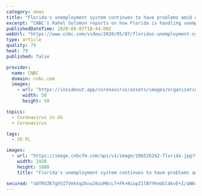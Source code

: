 ```yaml
---
category: news
title: "Florida's unemployment system continues to have problems amid coronavirus pandemic"
excerpt: "CNBC's Rahel Solomon reports on how Florida is handling unemployment amid the coronavirus pandemic. Got a confidential news tip? We want to hear from you. Sign up for free newsletters and get more CNBC delivered to your inbox Get this delivered to your inbox,"
publishedDateTime: 2020-05-07T18:44:00Z
webUrl: "https://www.cnbc.com/video/2020/05/07/floridas-unemployment-system-continues-to-have-problems-amid-coronavirus-pandemic.html"
type: article
quality: 79
heat: 79
published: false

provider:
  name: CNBC
  domain: cnbc.com
  images:
    - url: "https://insideout.app/coronavirus/assets/images/organizations/cnbc.com-50x50.jpg"
      width: 50
      height: 50

topics:
  - Coronavirus in US
  - Coronavirus

tags:
  - US-FL

images:
  - url: "https://image.cnbcfm.com/api/v1/image/106526242-florida.jpg?v=1588874199"
    width: 1920
    height: 1080
    title: "Florida's unemployment system continues to have problems amid coronavirus pandemic"

secured: "s0TRVZK7gV5ITVmhtqI6cwJ8ozM6cLT+FK+NiopZ1lBYYKeUGl4kvE+I/aN64M6WQAyWI0rAgNkOKpoYZOhTvWDNZmk8cfpLaPBxIyGp0nODeRfSedo2BPAAM3FrR1gZqjIhoP9xkz+ndIuMgF7JT9xo1Csvk5+Hcw4yxdFgw9WLXMS0knhilkIj1g4tnul1uOzlwcJ9T295z+cM7y6K4e/4b/ji+9UbFMl6l79Ocp4gP4eLtq80VGq9x1Q4XG643KRHN0/20bNAu4n1y+SAZ03Tg6K7Mzg9At3B85P5Bt4aqwiy0SXDSo/vyUd9C4d+oesWxWdDUKGMa8/zxlqtmHg4Q+vf9aHqQUka8Htjwv2rCrMVDLLT99wJoLC+8iMPuaZOnCGUH5xt7fxYXOvo1jIWaLI6N3+i7zAY8Xvj/gBBvcAnVtg8frgBjm/KXyHSwTPUdA08vrN6kCe31mcQFd7ZO6W8VZUXdMJ/wUxqSPg=;HbkOYkNA+bHMGwBLsMRLKw=="
---
```


